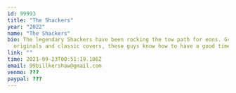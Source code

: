 ```yaml
---
id: 99993
title: "The Shackers"
year: "2022"
name: "The Shackers"
bio: The legendary Shackers have been rocking the tow path for eons. Groovy
  originals and classic covers, these guys know how to have a good time!
link: ""
time: 2021-09-23T00:51:19.106Z
email: 99billkershaw@gmail.com
venmo: ???
paypal: ???
---
```

